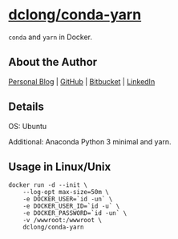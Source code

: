 # [dclong/conda-yarn](https://hub.docker.com/r/dclong/conda-yarn/)

`conda` and `yarn` in Docker. 

## About the Author

[Personal Blog](http://www.legendu.net)   |   [GitHub](https://github.com/dclong)   |   [Bitbucket](https://bitbucket.org/dclong/)   |   [LinkedIn](http://www.linkedin.com/in/ben-chuanlong-du-1239b221/)

## Details 

OS: Ubuntu

Additional: Anaconda Python 3 minimal and yarn.

## Usage in Linux/Unix

```
docker run -d --init \
    --log-opt max-size=50m \
    -e DOCKER_USER=`id -un` \
    -e DOCKER_USER_ID=`id -u` \
    -e DOCKER_PASSWORD=`id -un` \
    -v /wwwroot:/wwwroot \
    dclong/conda-yarn
```

